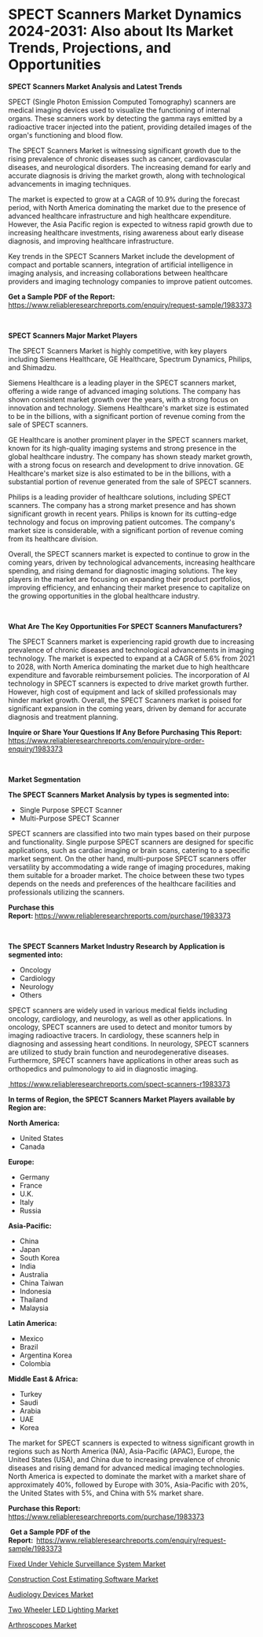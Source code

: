 <p><h1>SPECT Scanners Market Dynamics 2024-2031: Also about Its Market Trends, Projections, and Opportunities</h1></p><p><strong>SPECT Scanners Market Analysis and Latest Trends</strong></p>
<p><p>SPECT (Single Photon Emission Computed Tomography) scanners are medical imaging devices used to visualize the functioning of internal organs. These scanners work by detecting the gamma rays emitted by a radioactive tracer injected into the patient, providing detailed images of the organ's functioning and blood flow. </p><p>The SPECT Scanners Market is witnessing significant growth due to the rising prevalence of chronic diseases such as cancer, cardiovascular diseases, and neurological disorders. The increasing demand for early and accurate diagnosis is driving the market growth, along with technological advancements in imaging techniques. </p><p>The market is expected to grow at a CAGR of 10.9% during the forecast period, with North America dominating the market due to the presence of advanced healthcare infrastructure and high healthcare expenditure. However, the Asia Pacific region is expected to witness rapid growth due to increasing healthcare investments, rising awareness about early disease diagnosis, and improving healthcare infrastructure. </p><p>Key trends in the SPECT Scanners Market include the development of compact and portable scanners, integration of artificial intelligence in imaging analysis, and increasing collaborations between healthcare providers and imaging technology companies to improve patient outcomes.</p></p>
<p><strong>Get a Sample PDF of the Report:&nbsp;</strong> <a href="https://www.reliableresearchreports.com/enquiry/request-sample/1983373">https://www.reliableresearchreports.com/enquiry/request-sample/1983373</a></p>
<p>&nbsp;</p>
<p><strong>SPECT Scanners Major Market Players</strong></p>
<p><p>The SPECT Scanners Market is highly competitive, with key players including Siemens Healthcare, GE Healthcare, Spectrum Dynamics, Philips, and Shimadzu. </p><p>Siemens Healthcare is a leading player in the SPECT scanners market, offering a wide range of advanced imaging solutions. The company has shown consistent market growth over the years, with a strong focus on innovation and technology. Siemens Healthcare's market size is estimated to be in the billions, with a significant portion of revenue coming from the sale of SPECT scanners.</p><p>GE Healthcare is another prominent player in the SPECT scanners market, known for its high-quality imaging systems and strong presence in the global healthcare industry. The company has shown steady market growth, with a strong focus on research and development to drive innovation. GE Healthcare's market size is also estimated to be in the billions, with a substantial portion of revenue generated from the sale of SPECT scanners.</p><p>Philips is a leading provider of healthcare solutions, including SPECT scanners. The company has a strong market presence and has shown significant growth in recent years. Philips is known for its cutting-edge technology and focus on improving patient outcomes. The company's market size is considerable, with a significant portion of revenue coming from its healthcare division.</p><p>Overall, the SPECT scanners market is expected to continue to grow in the coming years, driven by technological advancements, increasing healthcare spending, and rising demand for diagnostic imaging solutions. The key players in the market are focusing on expanding their product portfolios, improving efficiency, and enhancing their market presence to capitalize on the growing opportunities in the global healthcare industry.</p></p>
<p>&nbsp;</p>
<p><strong>What Are The Key Opportunities For SPECT Scanners Manufacturers?</strong></p>
<p><p>The SPECT Scanners market is experiencing rapid growth due to increasing prevalence of chronic diseases and technological advancements in imaging technology. The market is expected to expand at a CAGR of 5.6% from 2021 to 2028, with North America dominating the market due to high healthcare expenditure and favorable reimbursement policies. The incorporation of AI technology in SPECT scanners is expected to drive market growth further. However, high cost of equipment and lack of skilled professionals may hinder market growth. Overall, the SPECT Scanners market is poised for significant expansion in the coming years, driven by demand for accurate diagnosis and treatment planning.</p></p>
<p><strong>Inquire or Share Your Questions If Any Before Purchasing This Report:</strong> <a href="https://www.reliableresearchreports.com/enquiry/pre-order-enquiry/1983373">https://www.reliableresearchreports.com/enquiry/pre-order-enquiry/1983373</a></p>
<p>&nbsp;</p>
<p><strong>Market Segmentation</strong></p>
<p><strong>The SPECT Scanners Market Analysis by types is segmented into:</strong></p>
<p><ul><li>Single Purpose SPECT Scanner</li><li>Multi-Purpose SPECT Scanner</li></ul></p>
<p><p>SPECT scanners are classified into two main types based on their purpose and functionality. Single purpose SPECT scanners are designed for specific applications, such as cardiac imaging or brain scans, catering to a specific market segment. On the other hand, multi-purpose SPECT scanners offer versatility by accommodating a wide range of imaging procedures, making them suitable for a broader market. The choice between these two types depends on the needs and preferences of the healthcare facilities and professionals utilizing the scanners.</p></p>
<p><strong>Purchase this Report:&nbsp;</strong><a href="https://www.reliableresearchreports.com/purchase/1983373">https://www.reliableresearchreports.com/purchase/1983373</a></p>
<p>&nbsp;</p>
<p><strong>The SPECT Scanners Market Industry Research by Application is segmented into:</strong></p>
<p><ul><li>Oncology</li><li>Cardiology</li><li>Neurology</li><li>Others</li></ul></p>
<p><p>SPECT scanners are widely used in various medical fields including oncology, cardiology, and neurology, as well as other applications. In oncology, SPECT scanners are used to detect and monitor tumors by imaging radioactive tracers. In cardiology, these scanners help in diagnosing and assessing heart conditions. In neurology, SPECT scanners are utilized to study brain function and neurodegenerative diseases. Furthermore, SPECT scanners have applications in other areas such as orthopedics and pulmonology to aid in diagnostic imaging.</p></p>
<p><a href="https://www.reliableresearchreports.com/spect-scanners-r1983373">&nbsp;https://www.reliableresearchreports.com/spect-scanners-r1983373</a></p>
<p><strong>In terms of Region, the SPECT Scanners Market Players available by Region are:</strong></p>
<p>
    <p> <strong> North America: </strong>
        <ul>
            <li>United States</li>
            <li>Canada</li>
        </ul>
        </p> 
    <p> <strong> Europe: </strong>
        <ul>
            <li>Germany</li>
            <li>France</li>
            <li>U.K.</li>
            <li>Italy</li>
            <li>Russia</li>
        </ul>
        </p> 
    <p> <strong> Asia-Pacific: </strong>
        <ul>
            <li>China</li>
            <li>Japan</li>
            <li>South Korea</li>
            <li>India</li>
            <li>Australia</li>
            <li>China Taiwan</li>
            <li>Indonesia</li>
            <li>Thailand</li>
            <li>Malaysia</li>
        </ul>
        </p> 
    <p> <strong> Latin America: </strong>
        <ul>
            <li>Mexico</li>
            <li>Brazil</li>
            <li>Argentina Korea</li>
            <li>Colombia</li>
        </ul>
        </p> 
    <p> <strong> Middle East & Africa: </strong>
        <ul>
            <li>Turkey</li>
            <li>Saudi</li>
            <li>Arabia</li>
            <li>UAE</li>
            <li>Korea</li>
        </ul>
    </p>
    </p>
<p><p>The market for SPECT scanners is expected to witness significant growth in regions such as North America (NA), Asia-Pacific (APAC), Europe, the United States (USA), and China due to increasing prevalence of chronic diseases and rising demand for advanced medical imaging technologies. North America is expected to dominate the market with a market share of approximately 40%, followed by Europe with 30%, Asia-Pacific with 20%, the United States with 5%, and China with 5% market share.</p></p>
<p><strong>Purchase this Report: </strong><a href="https://www.reliableresearchreports.com/purchase/1983373">https://www.reliableresearchreports.com/purchase/1983373</a></p>
<p>&nbsp;<strong>Get a Sample PDF of the Report:&nbsp;&nbsp;</strong><a href="https://www.reliableresearchreports.com/enquiry/request-sample/1983373">https://www.reliableresearchreports.com/enquiry/request-sample/1983373</a></p>
<p><strong></strong></p>
<p><p><a href="https://www.linkedin.com/pulse/fixed-under-vehicle-surveillance-system-market-size-segmentation-jzuje?trackingId=yyeeZwnnSO6VMb%2Fu%2BDINKA%3D%3D">Fixed Under Vehicle Surveillance System Market</a></p><p><a href="https://issuu.com/reportprime-2/docs/construction-cost-estimating-software-market-size-">Construction Cost Estimating Software Market</a></p><p><a href="https://github.com/seamusocallaghan/Market-Research-Report-List-1/blob/main/audiology-devices-market.md">Audiology Devices Market</a></p><p><a href="https://www.linkedin.com/pulse/two-wheeler-led-lighting-market-industry-trends-forecast-fgwpe?trackingId=VxcI5XIqTZucKbJ57STPQQ%3D%3D">Two Wheeler LED Lighting Market</a></p><p><a href="https://github.com/graysonwolfe1913/Market-Research-Report-List-1/blob/main/arthroscopes-market.md">Arthroscopes Market</a></p></p>
